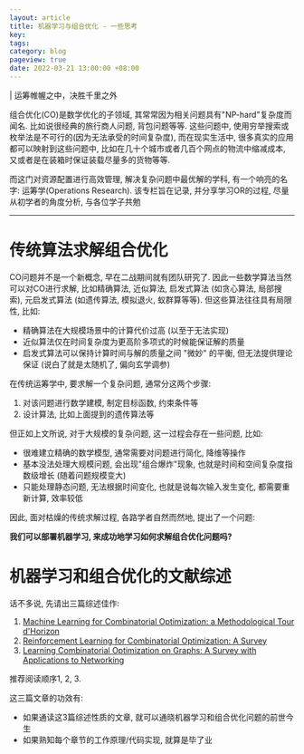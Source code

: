 ```yaml
---
layout: article
title: 机器学习与组合优化 - 一些思考
key: 
tags: 
category: blog
pageview: true
date: 2022-03-21 13:00:00 +08:00
---
```


| 运筹帷幄之中，决胜千里之外

组合优化(CO)是数学优化的子领域, 其常常因为相关问题具有"NP-hard"复杂度而闻名. 比如说很经典的旅行商人问题, 背包问题等等. 这些问题中, 使用穷举搜索或枚举法是不可行的(因为无法承受的时间复杂度), 而在现实生活中, 很多真实的应用都可以映射到这些问题中, 比如在几十个城市或者几百个网点的物流中缩减成本, 又或者是在装箱时保证装载尽量多的货物等等.

而这门对资源配置进行高效管理, 解决复杂问题中最优解的学科, 有一个响亮的名字: 运筹学(Operations Research). 该专栏旨在记录, 并分享学习OR的过程, 尽量从初学者的角度分析, 与各位学子共勉

---

# 传统算法求解组合优化

CO问题并不是一个新概念, 早在二战期间就有团队研究了. 因此一些数学算法当然可以对CO进行求解, 比如精确算法, 近似算法, 启发式算法 (如贪心算法, 局部搜索), 元启发式算法 (如遗传算法, 模拟退火, 蚁群算等等). 但这些算法往往具有局限性, 比如:
* 精确算法在大规模场景中的计算代价过高 (以至于无法实现)
* 近似算法仅在时间复杂度为更高阶多项式的时候能保证解的质量
* 启发式算法可以保持计算时间与解的质量之间 "微妙" 的平衡, 但无法提供理论保证 (说白了就是太随机了, 偏向玄学调参)

在传统运筹学中, 要求解一个复杂问题, 通常分这两个步骤:
1. 对该问题进行数学建模, 制定目标函数, 约束条件等
2. 设计算法, 比如上面提到的遗传算法等

但正如上文所说, 对于大规模的复杂问题, 这一过程会存在一些问题, 比如:
* 很难建立精确的数学模型, 通常需要对问题进行简化, 降维等操作
* 基本没法处理大规模问题, 会出现"组合爆炸"现象, 也就是时间和空间复杂度指数级增长 (随着问题规模变大)
* 只能处理静态问题, 无法根据时间变化, 也就是说每次输入发生变化, 都需要重新计算, 效率较低

因此, 面对枯燥的传统求解过程, 各路学者自然而然地, 提出了一个问题:

**我们可以部署机器学习, 来成功地学习如何求解组合优化问题吗?**

# 机器学习和组合优化的文献综述

话不多说, 先请出三篇综述佳作:
1. [Machine Learning for Combinatorial Optimization: a Methodological Tour d'Horizon](https://arxiv.org/abs/1811.06128)
2. [Reinforcement Learning for Combinatorial Optimization: A Survey](https://arxiv.org/abs/2003.03600)
3. [Learning Combinatorial Optimization on Graphs: A Survey with Applications to Networking](https://arxiv.org/abs/2005.11081)

推荐阅读顺序1, 2, 3. 

这三篇文章的功效有:
* 如果通读这3篇综述性质的文章, 就可以通晓机器学习和组合优化问题的前世今生
* 如果熟知每个章节的工作原理/代码实现, 就算是毕了业
